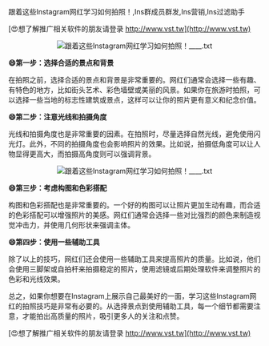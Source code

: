 跟着这些Instagram网红学习如何拍照！,Ins群成员群发,Ins营销,Ins过滤助手

[😍想了解推广相关软件的朋友请登录 http://www.vst.tw](http://www.vst.tw)

 <center><img src="https://vst.tw/MP4/tuiguang/png/3.png" alt="跟着这些Instagram网红学习如何拍照！____.txt"></center>

**😄第一步：选择合适的景点和背景**

在拍照之前，选择合适的景点和背景是非常重要的。网红们通常会选择一些有趣、有特色的地方，比如街头艺术、彩色墙壁或美丽的风景。如果你在旅游时拍照，可以选择一些当地的标志性建筑或景点，这样可以让你的照片更有意义和纪念价值。

**😄第二步：注意光线和拍摄角度**

光线和拍摄角度也是非常重要的因素。在拍照时，尽量选择自然光线，避免使用闪光灯。此外，不同的拍摄角度也会影响照片的效果。比如说，拍摄低角度可以让人物显得更高大，而拍摄高角度则可以强调背景。

 <center><img src="https://vst.tw/MP4/tuiguang/png/6.png" alt="跟着这些Instagram网红学习如何拍照！____.txt"></center>

**😄第三步：考虑构图和色彩搭配**

构图和色彩搭配也是非常重要的。一个好的构图可以让照片更加生动有趣，而合适的色彩搭配可以增强照片的美感。网红们通常会选择一些对比强烈的颜色来制造视觉冲击力，并使用几何形状来强调主体。

**😄第四步：使用一些辅助工具**

除了以上的技巧，网红们还会使用一些辅助工具来提高照片的质量。比如说，他们会使用三脚架或自拍杆来拍摄稳定的照片，使用滤镜或后期处理软件来调整照片的色彩和光线效果。

总之，如果你想要在Instagram上展示自己最美好的一面，学习这些Instagram网红的拍照技巧是非常有必要的。从选择景点到使用辅助工具，每一个细节都需要注意，才能拍出高质量的照片，吸引更多人的关注和点赞。

[😍想了解推广相关软件的朋友请登录 http://www.vst.tw](http://www.vst.tw)



